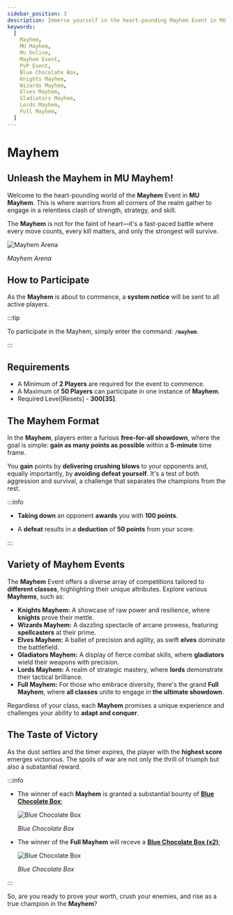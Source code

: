 ```yaml
---
sidebar_position: 3
description: Immerse yourself in the heart-pounding Mayhem Event in MU Mayhem, where warriors engage in a relentless free-for-all battle. Learn how to participate, the diverse Mayhem formats tailored to different classes, and the rewards that await the ultimate victor.
keywords:
  [
    Mayhem,
    MU Mayhem,
    Mu Online,
    Mayhem Event,
    PvP Event,
    Blue Chocolate Box,
    Knights Mayhem,
    Wizards Mayhem,
    Elves Mayhem,
    Gladiators Mayhem,
    Lords Mayhem,
    Full Mayhem,
  ]
---
```


# Mayhem

## Unleash the Mayhem in MU Mayhem!

Welcome to the heart-pounding world of the **Mayhem** Event in **MU Mayhem**. This is where warriors from all corners of the realm gather to engage in a relentless clash of strength, strategy, and skill.

The **Mayhem** is not for the faint of heart—it's a fast-paced battle where every move counts, every kill matters, and only the strongest will survive.

![Mayhem Arena](/img/events/mayhem-arena.jpg)

_Mayhem Arena_

## How to Participate

As the **Mayhem** is about to commence, a **system notice** will be sent to all active players.

:::tip

To participate in the Mayhem, simply enter the command: **`/mayhem`**.

:::

## Requirements

- A Minimum of **2 Players** are required for the event to commence.
- A Maximum of **50 Players** can participate in one instance of **Mayhem**.
- Required Level[Resets] - **300[35]**.

## The Mayhem Format

In the **Mayhem**, players enter a furious **free-for-all showdown**, where the goal is simple: **gain as many points as possible** within a **5-minute** time frame.

You **gain** points by **delivering crushing blows** to your opponents and, equally importantly, by **avoiding defeat yourself**. It's a test of both aggression and survival, a challenge that separates the champions from the rest.

:::info

- **Taking down** an opponent **awards** you with **100 points**.

- A **defeat** results in a **deduction** of **50 points** from your score.

:::

## Variety of Mayhem Events

The **Mayhem** Event offers a diverse array of competitions tailored to **different classes**, highlighting their unique attributes. Explore various **Mayhems**, such as:

- **Knights Mayhem:** A showcase of raw power and resilience, where **knights** prove their mettle.
- **Wizards Mayhem:** A dazzling spectacle of arcane prowess, featuring **spellcasters** at their prime.
- **Elves Mayhem:** A ballet of precision and agility, as swift **elves** dominate the battlefield.
- **Gladiators Mayhem:** A display of fierce combat skills, where **gladiators** wield their weapons with precision.
- **Lords Mayhem:** A realm of strategic mastery, where **lords** demonstrate their tactical brilliance.
- **Full Mayhem:** For those who embrace diversity, there's the grand **Full Mayhem**, where **all classes** unite to engage in **the ultimate showdown**.

Regardless of your class, each **Mayhem** promises a unique experience and challenges your ability to **adapt and conquer**.

## The Taste of Victory

As the dust settles and the timer expires, the player with the **highest score** emerges victorious. The spoils of war are not only the thrill of triumph but also a substantial reward.

:::info

- The winner of each **Mayhem** is granted a substantial bounty of **[Blue Chocolate Box](/items/item-bags/exc/blue-chocolate-box)**;

  ![Blue Chocolate Box](/img/items/item-bags/blue-chocolate-box.png)

  _Blue Chocolate Box_

- The winner of the **Full Mayhem** will receve a **[Blue Chocolate Box (x2)](/items/item-bags/exc/blue-chocolate-box)**;

  ![Blue Chocolate Box](/img/items/item-bags/blue-chocolate-box.png)

  _Blue Chocolate Box_

:::

So, are you ready to prove your worth, crush your enemies, and rise as a true champion in the **Mayhem**?

